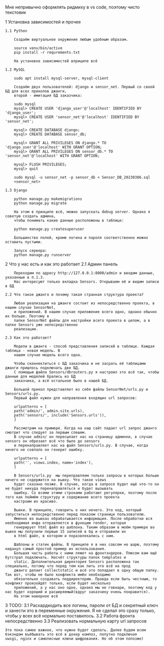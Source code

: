 Мне непривычно оформлять ридмиху в vs code, поэтому чисто текстовик

1 Установка зависимостей и прочее
    
    1.1 Python

        Создаём виртуальное окружение любым удобным образом.

        source venv/bin/active
        pip install -r requrements.txt

        На установке зависимостей вприципе всё
    
    1.2 MySQL

        sudo apt install mysql-server, mysql-client
        
        Создаём двух пользователей: django и sensor_net. Первый со своей БД для всех приколов джанги,
        второй - имитация БД заказчика:
        
        sudo mysql
        mysql> CREATE USER 'django_user'@'localhost' IDENTIFIED BY 'django_user';
        mysql> CREATE USER 'sensor_net'@'localhost' IDENTIFIED BY 'sensor_net';

        mysql> CREATE DATABASE django;
        mysql> CREATE DATABASE sensor_db;

        mysql> GRANT ALL PRIVILEGES ON django.* TO 'django_user'@'localhost' WITH GRANT OPTION;
        mysql> GRANT ALL PRIVILEGES ON sensor_db.* TO 'sensor_net'@'localhost' WITH GRANT OPTION;

        mysql> FLUSH PRIVILEGES;
        mysql> quit

        sudo mysql -u sensor_net -p sensor_db < Sensor_DB_20230306.sql
        <sensor_net>

    1.3 Django

        python manage.py makemigrations
        python manage.py migrate

        На этом в принципе всё, можно запускать debug server. Однако я советую создать админа,
        чтобы понимать какие данные расположены в таблице:

        python manage.py createsuperuser

        Большинство полей, кроме логина и пароля соответственно можно оставить пустыми.

        Запуск сервера:
        python manage.py runserver

2   Что у нас есть и как это работает
    2.1 Админ панель

        Переходим по адресу http://127.0.0.1:8000/admin и вводим данные, указанные в п.1.3.
        Нас интересуют только вкладка Sensors. Открываем её и видим записи в БД
    
    2.2 Что такое джанго и почему такая странная структура проекта?

        Любая реализация на джанге состоит из непосредственно проекта, в нашем случае SensorNet,
        и приложений. В нашем случае приложение всего одно, однако обычно их больше. Поэтому в
        папке SensorNet файлы для настройки всего проекта в целом, а в папке Sensors уже непосредственно
        реализации. 

    2.3 Как это работает?

        Модели в джанге - способ представления записей в таблице. Каждая таблица - новая модель. В
        нашем случае модель всего одна.

        Чтобы сконнектиться с БД заказчика и не засрать её таблицами джанги пришлось подключать две БД.
        С помощью файла Sensors/dbrouters.py я настроил это всё так, чтобы данные для моделей брались из БД
        заказчика, а всё остальное было в нашей БД. 

        Большой прикол представляет из себя файлы SensorNet/urls.py и Sensors/urls.py.
        Первый файл нужен для направления входящих url запросов:

        urlpatterns = [
        path('admin/', admin.site.urls),
        path('sensors/', include('Sensors.urls')),
        ]
    
        Рассмотрим на примере. Когда на наш сайт падает url запрос джанго смотрит что следует за первым слешем.
        В случае admin/ он пересылает нас на страницу админки, в случае sensors он обрезает всё что было до sensors
        и перенаправляет нас на файл Sensors/urls.py. В случае, когда ничего не совпало он генерит ошибку.

        urlpatterns = [
        path('', views.index, name='index'),
        ]

        В Sensors/urls.py  мы переправляем только запросы в которых больше ничего не содержится на вьюху. Что такое views 
        будет сказано позже. В случае, когда в запросе будет ещё что-то он не будет никуда перенаправляться и будет вызывать
        ошибку. Со всеми этими строками работают регулярки, поэтому после того как поймём структуру и содержание всего проекта
        настроим их красиво.

        Вьюхи. В принципе, говорить о них нечего. Это код, который запуститься непосредственно перед показом странице пользователю.
        Именно во вьюхах обрабатывается информация. После обработки вся необходимая инфа отправляется в функцию render, которая
        генерирует html файл из шаблона. Таким образом в моём примере во вьюхе мы получили первые 15 записей в бд и отправили их
        в html файл, в котором и поразвлекались с ним.

        Шаблоны и статик файлы. В принципе я в них совсем не шарю, поэтому киданул самый простой пример их использования.
        Большая часть работы с ними ляжет на фронтэндеров. Плюсом вам ещё бутстрап подключать. Насчёт структуры папок templates и
        static. Дополнительная директория Sensors расположена так специально, потому что перед тем как лить это всё на прод
        джанго делает collectstatic и всё это попадает в одну общую папку. Так вот, чтобы не было конфликта имён необходимо
        обязательно создавать поддиректорию. Правда если быть честным, то конфликт произойдёт только, если будет несколько 
        приложений, а у нас оно одно, однако мы не говнари, поэтому код у нас будет хороший и расширяемый(вдруг заказчику очень понравится).
        На этом наверное всё

3 TODO:
    3.1 Расхардкодить все логины, пароли от БД и секретный ключ и занести это в переменные окружения. Я не сделал это сразу только, чтобы у всех всё
    нормально поставилось.
    3.2 Работа фронта непосредственно
    3.3 Реализовать нормальную карту url запросов

    Это пока самое важное, что нужно будет сделать. Далее будем всем бэкэндом въёбывать это всё в докер композ, попутно подключая
    uwsgi, nginx и самописные ключи шифрования. Но об этом попозже)
